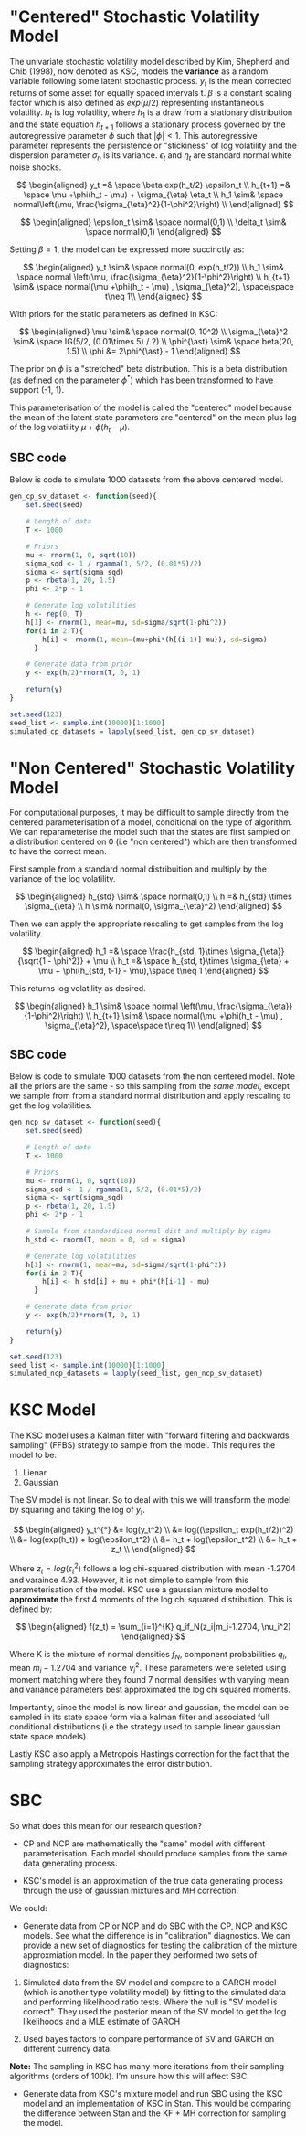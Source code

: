 # "Centered" Stochastic Volatility Model
The univariate stochastic volatility model described by Kim, Shepherd and Chib (1998), now denoted as KSC, models the **variance** as a random variable following some latent stochastic process. $y_t$ is the mean corrected returns of some asset for equally spaced intervals t. $\beta$ is a constant scaling factor which is also defined as $exp(\mu / 2)$ representing instantaneous volatility. $h_t$ is log volatility, where $h_1$ is a draw from a stationary distribution and the state equation $h_{t+1}$ follows a stationary process governed by the autoregressive parameter $\phi$ such that $|\phi|<1$. This autoregressive parameter represents the persistence or "stickiness" of log volatility and the dispersion parameter $\sigma_{\eta}$ is its variance. $\epsilon_t$ and $\eta_t$ are standard normal white noise shocks. 

$$
\begin{aligned}
y_t =& \space \beta exp(h_t/2) \epsilon_t \\
h_{t+1} =& \space \mu +\phi(h_t - \mu) + \sigma_{\eta} \eta_t  \\
h_1 \sim& \space normal\left(\mu, \frac{\sigma_{\eta}^2}{1-\phi^2}\right) \\
\end{aligned}
$$


$$
\begin{aligned}
\epsilon_t \sim& \space normal(0,1) \\
\delta_t \sim& \space normal(0,1)
\end{aligned}
$$

Setting $\beta=1$, the model can be expressed more succinctly as:

$$
\begin{aligned}
y_t \sim& \space normal(0, exp(h_t/2)) \\ 
h_1 \sim& \space normal \left(\mu, \frac{\sigma_{\eta}^2}{1-\phi^2}\right) \\
h_{t+1} \sim& \space normal(\mu +\phi(h_t - \mu) , \sigma_{\eta}^2), \space\space t\neq 1\\ 
\end{aligned}
$$

With priors for the static parameters as defined in KSC:

$$
\begin{aligned}
\mu \sim& \space normal(0, 10^2) \\
\sigma_{\eta}^2 \sim& \space IG(5/2, (0.01\times 5) / 2) \\
\phi^{\ast} \sim& \space beta(20, 1.5) \\
\phi &=  2\phi^{\ast} - 1
\end{aligned}
$$

The prior on $\phi$ is a "stretched" beta distribution. This is a beta distribution (as defined on the parameter $\phi^*$) which has been transformed to have support (-1, 1).

This parameterisation of the model is called the "centered" model because the mean of the latent state parameters are "centered" on the mean plus lag of the log volatility $\mu +\phi(h_t - \mu)$. 

## SBC code
Below is code to simulate 1000 datasets from the above centered model.

```r
gen_cp_sv_dataset <- function(seed){
    set.seed(seed)

    # Length of data
    T <- 1000

    # Priors
    mu <- rnorm(1, 0, sqrt(10))
    sigma_sqd <- 1 / rgamma(1, 5/2, (0.01*5)/2)
    sigma <- sqrt(sigma_sqd)
    p <- rbeta(1, 20, 1.5)
    phi <- 2*p - 1

    # Generate log volatilities
    h <- rep(0, T)
    h[1] <- rnorm(1, mean=mu, sd=sigma/sqrt(1-phi^2))
    for(i in 2:T){
        h[i] <- rnorm(1, mean=(mu+phi*(h[(i-1)]-mu)), sd=sigma)
      }

    # Generate data from prior
    y <- exp(h/2)*rnorm(T, 0, 1)

    return(y)
}

set.seed(123)
seed_list <- sample.int(10000)[1:1000] 
simulated_cp_datasets = lapply(seed_list, gen_cp_sv_dataset)
```

# "Non Centered" Stochastic Volatility Model
For computational purposes, it may be difficult to sample directly from the centered parameterisation of a model, conditional on the type of algorithm. We can reparameterise the model such that the states are first sampled on a distribution centered on 0 (i.e "non centered") which are then transformed to have the correct mean. 

First sample from a standard normal distribuition and multiply by the variance of the log volatility.

$$
\begin{aligned}
h_{std} \sim& \space normal(0,1) \\
h =& h_{std} \times \sigma_{\eta} \\ 
h \sim& normal(0, \sigma_{\eta}^2)
\end{aligned}
$$

Then we can apply the appropriate rescaling to get samples from the log volatility. 

$$
\begin{aligned}
h_1 =& \space \frac{h_{std, 1}\times \sigma_{\eta}} {\sqrt{1 - \phi^2}} + \mu \\
h_t =& \space h_{std, t}\times \sigma_{\eta} + \mu  + \phi(h_{std, t-1} - \mu),\space t\neq 1
\end{aligned}
$$

This returns log volatility as desired.

$$
\begin{aligned}
h_1 \sim& \space normal \left(\mu, \frac{\sigma_{\eta}}{1-\phi^2}\right) \\
h_{t+1} \sim& \space normal(\mu +\phi(h_t - \mu) , \sigma_{\eta}^2), \space\space t\neq 1\\ 
\end{aligned}
$$

## SBC code
Below is code to simulate 1000 datasets from the non centered model. Note all the priors are the same - so this sampling from the _same model_, except we sample from from a standard normal distribution and apply rescaling to get the log volatilities.

```r
gen_ncp_sv_dataset <- function(seed){
    set.seed(seed)

    # Length of data
    T <- 1000

    # Priors
    mu <- rnorm(1, 0, sqrt(10))
    sigma_sqd <- 1 / rgamma(1, 5/2, (0.01*5)/2)
    sigma <- sqrt(sigma_sqd)
    p <- rbeta(1, 20, 1.5)
    phi <- 2*p - 1

    # Sample from standardised normal dist and multiply by sigma
    h_std <- rnorm(T, mean = 0, sd = sigma)

    # Generate log volatilities
    h[1] <- rnorm(1, mean=mu, sd=sigma/sqrt(1-phi^2))
    for(i in 2:T){
        h[i] <- h_std[i] + mu + phi*(h[i-1] - mu)
      }

    # Generate data from prior
    y <- exp(h/2)*rnorm(T, 0, 1)

    return(y)
}

set.seed(123)
seed_list <- sample.int(10000)[1:1000] 
simulated_ncp_datasets = lapply(seed_list, gen_ncp_sv_dataset)
```


# KSC Model 
The KSC model uses a Kalman filter with "forward filtering and backwards sampling" (FFBS) strategy to sample from the model. This requires the model to be:

1) Lienar
2) Gaussian

The SV model is not linear. So to deal with this we will transform the model by squaring and taking the log of $y_t$.

$$
\begin{aligned}
y_t^{*} &= log(y_t^2) \\ 
&= log((\epsilon_t exp(h_t/2))^2) \\
&=  log(exp(h_t)) + log(\epsilon_t^2) \\
&= h_t + log(\epsilon_t^2)  \\
&= h_t + z_t \\
\end{aligned}
$$

Where $z_t = log(\epsilon_t^2)$ follows a log chi-squared distribution with mean -1.2704 and varaince 4.93. However, it is not simple to sample from this parameterisation of the model. KSC use a gaussian mixture model to **approximate** the first 4 moments of the log chi squared distribution. This is defined by:

$$
\begin{aligned}
f(z_t) = \sum_{i=1}^{K} q_if_N(z_i|m_i-1.2704, \nu_i^2)
\end{aligned}
$$

Where K is the mixture of normal densities $f_N$, component probabilities $q_i$, mean $m_i-1.2704$ and variance $\nu_i^2$. These parameters were seleted using moment matching where they found 7 normal densities with varying mean and variance parameters best approximated the log chi squared moments.

Importantly, since the model is now linear and gaussian, the model can be sampled in its state space form via a kalman filter and associated full conditional distributions (i.e the strategy used to sample linear gaussian state space models).

Lastly KSC also apply a Metropois Hastings correction for the fact that the sampling strategy approximates the error distribution. 

# SBC
So what does this mean for our research question? 

- CP and NCP are mathematically the "same" model with different parameterisation. Each model should produce samples from the same data generating process. 

- KSC's model is an approximation of the true data generating process through the use of gaussian mixtures and MH correction. 

We could:

- Generate data from CP or NCP and do SBC with the CP, NCP and KSC models. See what the difference is in "calibration" diagnostics. We can provide a new set of diagnostics for testing the calibration of the mixture approxmiation model. In the paper they performed two sets of diagnostics:

1) Simulated data from the SV model and compare to a GARCH model (which is another type volatility model) by fitting to the simulated data and performing likelihood ratio tests. Where the null is "SV model is correct". They used the posterior mean of the SV model to get the log likelihoods and a MLE estimate of GARCH

2) Used bayes factors to compare performance of SV and GARCH on different currency data.

**Note:** The sampling in KSC has many more iterations from their sampling algorithms (orders of 100k). I'm unsure how this will affect SBC. 

- Generate data from KSC's mixture model and run SBC using the KSC model and an implementation of KSC in Stan. This would be comparing the difference between Stan and the KF + MH correction for sampling the model.